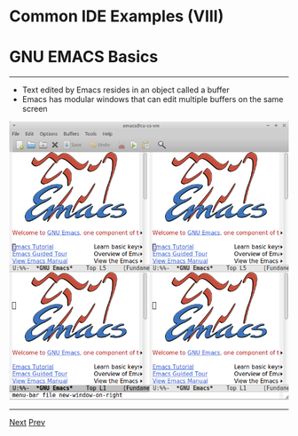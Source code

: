 # Common IDE Examples (VIII)
# GNU EMACS Basics
***
*  Text edited by Emacs resides in an object called a buffer
*  Emacs has modular windows that can edit multiple buffers on the same screen

![Alt text](https://github.com/AustinCerny/CSCI582_Presentation2_IDEs/blob/master/emacs1.png)

***
 
[Next](https://github.com/AustinCerny/CSCI582_Presentation2_IDEs/blob/master/slide16.md)
[Prev](https://github.com/AustinCerny/CSCI582_Presentation2_IDEs/blob/master/slide14.md)

